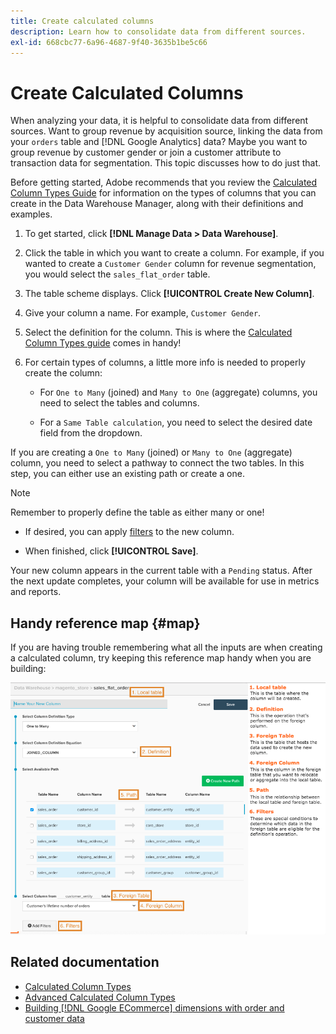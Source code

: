 ```yaml
---
title: Create calculated columns
description: Learn how to consolidate data from different sources.
exl-id: 668cbc77-6a96-4687-9f40-3635b1be5c66
---
```

# Create Calculated Columns

When analyzing your data, it is helpful to consolidate data from different sources. Want to group revenue by acquisition source, linking the data from your `orders` table and [!DNL Google Analytics] data? Maybe you want to group revenue by customer gender or join a customer attribute to transaction data for segmentation. This topic discusses how to do just that. 

Before getting started, Adobe recommends that you review the [Calculated Column Types Guide](../../data-analyst/data-warehouse-mgr/calc-column-types.md) for information on the types of columns that you can create in the Data Warehouse Manager, along with their definitions and examples.

1. To get started, click **[!DNL Manage Data > Data Warehouse]**.

1. Click the table in which you want to create a column. For example, if you wanted to create a `Customer Gender` column for revenue segmentation, you would select the `sales_flat_order` table.

1. The table scheme displays. Click **[!UICONTROL Create New Column]**.

1. Give your column a name. For example, `Customer Gender`.

1. Select the definition for the column. This is where the [Calculated Column Types guide](../data-warehouse-mgr/calc-column-types.md) comes in handy!

1. For certain types of columns, a little more info is needed to properly create the column:

    * For `One to Many` (joined) and `Many to One` (aggregate) columns, you need to select the tables and columns.

    * For a `Same Table calculation`, you need to select the desired date field from the dropdown.

If you are creating a `One to Many` (joined) or `Many to One` (aggregate) column, you need to select a pathway to connect the two tables. In this step, you can either use an existing path or create a one.

>[!NOTE]
>
>Remember to properly define the table as either many or one!

* If desired, you can apply [filters](../../data-user/reports/ess-manage-data-filters.md) to the new column.

* When finished, click **[!UICONTROL Save]**.

Your new column appears in the current table with a `Pending` status. After the next update completes, your column will be available for use in metrics and reports.

## Handy reference map {#map}

If you are having trouble remembering what all the inputs are when creating a calculated column, try keeping this reference map handy when you are building:

![](../../assets/Calculated_Columns_Example.png)

## Related documentation

* [Calculated Column Types](../data-warehouse-mgr/calc-column-types.md)
* [Advanced Calculated Column Types](../data-warehouse-mgr/adv-calc-columns.md)
* [Building [!DNL Google ECommerce] dimensions with order and customer data](../data-warehouse-mgr/bldg-google-ecomm-dim.md)

